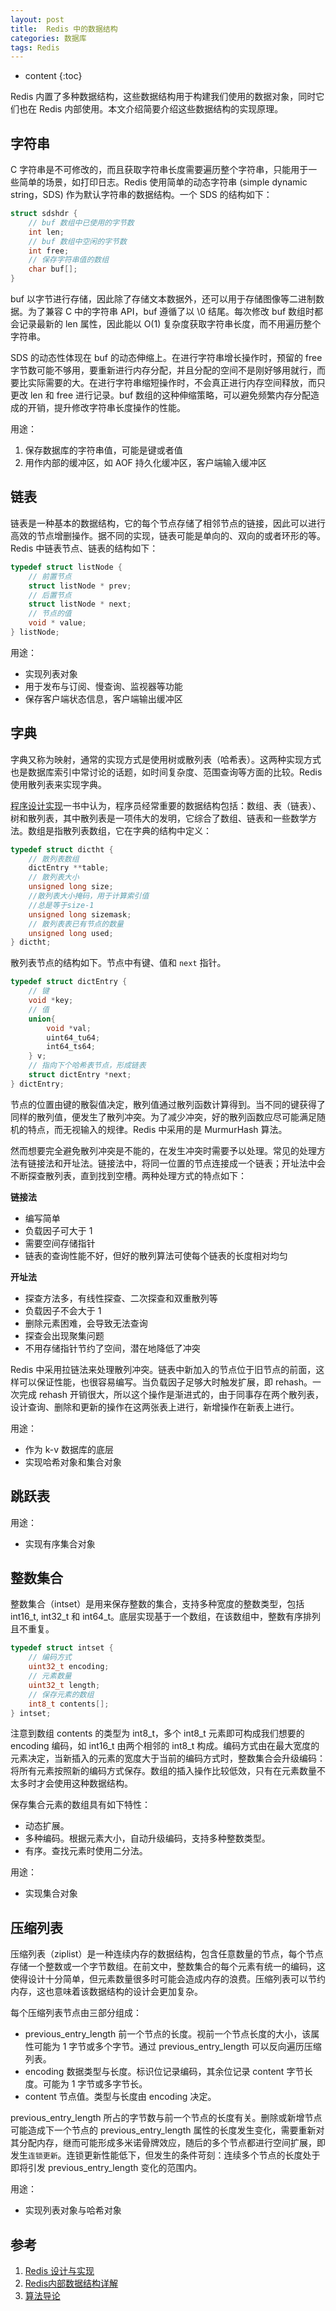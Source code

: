 ```yaml
---
layout: post
title:  Redis 中的数据结构
categories: 数据库
tags: Redis
---
```

* content
{:toc}

Redis 内置了多种数据结构，这些数据结构用于构建我们使用的数据对象，同时它们也在 Redis 内部使用。本文介绍简要介绍这些数据结构的实现原理。

## 字符串

C 字符串是不可修改的，而且获取字符串长度需要遍历整个字符串，只能用于一些简单的场景，如打印日志。Redis 使用简单的动态字符串 (simple dynamic string，SDS) 作为默认字符串的数据结构。一个 SDS 的结构如下：

```c
struct sdshdr {
    // buf 数组中已使用的字节数
    int len;
    // buf 数组中空闲的字节数
    int free;
    // 保存字符串值的数组
    char buf[];
}
```

buf 以字节进行存储，因此除了存储文本数据外，还可以用于存储图像等二进制数据。为了兼容 C 中的字符串 API，buf 遵循了以 \0 结尾。每次修改 buf 数组时都会记录最新的 len 属性，因此能以 O(1) 复杂度获取字符串长度，而不用遍历整个字符串。

SDS 的动态性体现在 buf 的动态伸缩上。在进行字符串增长操作时，预留的 free 字节数可能不够用，要重新进行内存分配，并且分配的空间不是刚好够用就行，而要比实际需要的大。在进行字符串缩短操作时，不会真正进行内存空间释放，而只更改 len 和 free 进行记录。buf 数组的这种伸缩策略，可以避免频繁内存分配造成的开销，提升修改字符串长度操作的性能。

用途：
1. 保存数据库的字符串值，可能是键或者值
2. 用作内部的缓冲区，如 AOF 持久化缓冲区，客户端输入缓冲区


## 链表

链表是一种基本的数据结构，它的每个节点存储了相邻节点的链接，因此可以进行高效的节点增删操作。据不同的实现，链表可能是单向的、双向的或者环形的等。Redis 中链表节点、链表的结构如下：

```c
typedef struct listNode {
    // 前置节点
    struct listNode * prev;
    // 后置节点
    struct listNode * next;
    // 节点的值
    void * value;
} listNode;
```

用途：
- 实现列表对象
- 用于发布与订阅、慢查询、监视器等功能
- 保存客户端状态信息，客户端输出缓冲区

## 字典

字典又称为映射，通常的实现方式是使用树或散列表（哈希表）。这两种实现方式也是数据库索引中常讨论的话题，如时间复杂度、范围查询等方面的比较。Redis 使用散列表来实现字典。

[程序设计实现]()一书中认为，程序员经常重要的数据结构包括：数组、表（链表）、树和散列表，其中散列表是一项伟大的发明，它综合了数组、链表和一些数学方法。数组是指散列表数组，它在字典的结构中定义：

```c
typedef struct dictht {
    // 散列表数组
    dictEntry **table;
    // 散列表大小
    unsigned long size;
    //散列表大小掩码，用于计算索引值
    //总是等于size-1
    unsigned long sizemask;
    // 散列表表已有节点的数量
    unsigned long used;
} dictht;
```

散列表节点的结构如下。节点中有键、值和 `next` 指针。

```c
typedef struct dictEntry {
    // 键
    void *key;
    // 值
    union{
        void *val;
        uint64_tu64;
        int64_ts64;
    } v;
    // 指向下个哈希表节点，形成链表
    struct dictEntry *next;
} dictEntry;
```

节点的位置由键的散裂值决定，散列值通过散列函数计算得到。当不同的键获得了同样的散列值，便发生了散列冲突。为了减少冲突，好的散列函数应尽可能满足随机的特点，而无视输入的规律。Redis 中采用的是 MurmurHash 算法。

然而想要完全避免散列冲突是不能的，在发生冲突时需要予以处理。常见的处理方法有链接法和开址法。链接法中，将同一位置的节点连接成一个链表；开址法中会不断探查散列表，直到找到空槽。两种处理方式的特点如下：

**链接法**
- 编写简单
- 负载因子可大于 1
- 需要空间存储指针
- 链表的查询性能不好，但好的散列算法可使每个链表的长度相对均匀

**开址法**
- 探查方法多，有线性探查、二次探查和双重散列等
- 负载因子不会大于 1
- 删除元素困难，会导致无法查询
- 探查会出现聚集问题
- 不用存储指针节约了空间，潜在地降低了冲突

Redis 中采用拉链法来处理散列冲突。链表中新加入的节点位于旧节点的前面，这样可以保证性能，也很容易编写。当负载因子足够大时触发扩展，即 rehash。一次完成 rehash 开销很大，所以这个操作是渐进式的，由于同事存在两个散列表，设计查询、删除和更新的操作在这两张表上进行，新增操作在新表上进行。

用途：
- 作为 k-v 数据库的底层
- 实现哈希对象和集合对象

## 跳跃表

用途：
- 实现有序集合对象


## 整数集合

整数集合（intset）是用来保存整数的集合，支持多种宽度的整数类型，包括 int16_t, int32_t 和 int64_t。底层实现基于一个数组，在该数组中，整数有序排列且不重复。

```c
typedef struct intset {
    // 编码方式
    uint32_t encoding;
    // 元素数量
    uint32_t length;
    // 保存元素的数组
    int8_t contents[];
} intset;
```

注意到数组 contents 的类型为 int8_t，多个 int8_t 元素即可构成我们想要的 encoding 编码，如 int16_t 由两个相邻的 int8_t 构成。编码方式由在最大宽度的元素决定，当新插入的元素的宽度大于当前的编码方式时，整数集合会升级编码：将所有元素按照新的编码方式保存。数组的插入操作比较低效，只有在元素数量不太多时才会使用这种数据结构。

保存集合元素的数组具有如下特性：

- 动态扩展。
- 多种编码。根据元素大小，自动升级编码，支持多种整数类型。
- 有序。查找元素时使用二分法。

用途：
- 实现集合对象


## 压缩列表

压缩列表（ziplist）是一种连续内存的数据结构，包含任意数量的节点，每个节点存储一个整数或一个字节数组。在前文中，整数集合的每个元素有统一的编码，这使得设计十分简单，但元素数量很多时可能会造成内存的浪费。压缩列表可以节约内存，这也意味着该数据结构的设计会更加复杂。

每个压缩列表节点由三部分组成：

- previous_entry_length 前一个节点的长度。视前一个节点长度的大小，该属性可能为 1 字节或多个字节。通过 previous_entry_length 可以反向遍历压缩列表。
- encoding 数据类型与长度。标识位记录编码，其余位记录 content 字节长度。可能为 1 字节或多字节长。
- content 节点值。类型与长度由 encoding 决定。

previous_entry_length 所占的字节数与前一个节点的长度有关。删除或新增节点可能造成下一个节点的 previous_entry_length 属性的长度发生变化，需要重新对其分配内存，继而可能形成多米诺骨牌效应，随后的多个节点都进行空间扩展，即发生`连锁更新`。连锁更新性能低下，但发生的条件苛刻：连续多个节点的长度处于即将引发 previous_entry_length 变化的范围内。

用途：
- 实现列表对象与哈希对象

## 参考
1. [Redis 设计与实现](http://redisbook.com/)
2. [Redis内部数据结构详解](http://zhangtielei.com/posts/server.html)
3. [算法导论](https://book.douban.com/subject/20432061/)
